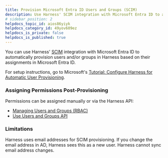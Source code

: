 ```yaml
---
title: Provision Microsoft Entra ID Users and Groups (SCIM)
description: Use Harness' SCIM integration with Microsoft Entra ID to automatically provision users and/or groups.
# sidebar_position: 2
helpdocs_topic_id: aios86yiyk
helpdocs_category_id: 49yov609ez
helpdocs_is_private: false
helpdocs_is_published: true
---
```


You can use Harness' [SCIM](https://en.wikipedia.org/wiki/System_for_Cross-domain_Identity_Management) integration with Microsoft Entra ID to automatically provision users and/or groups in Harness based on their assignments in Microsoft Entra ID.

For setup instructions, go to Microsoft's [Tutorial: Configure Harness for Automatic User Provisioning](https://docs.microsoft.com/en-us/azure/active-directory/saas-apps/harness-provisioning-tutorial).

### Assigning Permissions Post-Provisioning

Permissions can be assigned manually or via the Harness API:

* [Managing Users and Groups (RBAC)](users-and-permissions.md)
* [Use Users and Groups API](../../techref-category/api/sample-queries-create-users-user-groups-and-assign-permissions.md)

### Limitations

Harness uses email addresses for SCIM provisioning. If you change the email address in AD, Harness sees this as a new user. Harness cannot sync email address changes.

